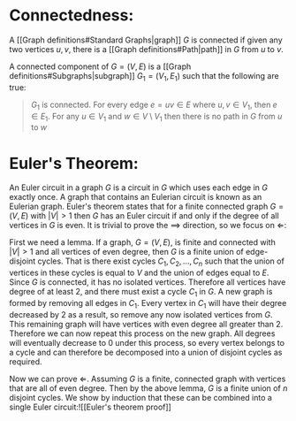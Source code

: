 	
# Connectedness: 

A [[Graph definitions#Standard Graphs|graph]] $G$ is connected if given any two vertices $u,v$, there is a [[Graph definitions#Path|path]] in $G$ from $u$ to $v$.

A connected component of $G=(V,E)$ is a [[Graph definitions#Subgraphs|subgraph]] $G_1=(V_1,E_1)$ such that the following are true:
> $G_1$ is connected.
> For every edge $e=uv\in E$ where $u,v\in V_1$, then $e\in E_1$.
> For any $u\in V_1$ and $w\in V\setminus V_1$ then there is no path in $G$ from $u$ to $w$

# Euler's Theorem:

An Euler circuit in a graph $G$ is a circuit in $G$ which uses each edge in $G$ exactly once. A graph that contains an Eulerian circuit is known as an Eulerian graph. Euler's theorem states that for a finite connected graph $G=(V,E)$ with $|V|>1$ then $G$ has an Euler circuit if and only if the degree of all vertices in $G$ is even. It is trivial to prove the $\implies$ direction, so we focus on $\Longleftarrow$:

First we need a lemma. If a graph, $G=(V,E)$, is finite and connected with $|V|>1$ and all vertices of even degree, then $G$ is a finite union of edge-disjoint cycles. That is there exist cycles $C_1,C_2,\dots,C_n$ such that the union of vertices in these cycles is equal to $V$ and the union of edges equal to $E$. Since $G$ is connected, it has no isolated vertices. Therefore all vertices have degree of at least $2$, and there must exist a cycle $C_1$ in $G$. A new graph is formed by removing all edges in $C_1$. Every vertex in $C_1$ will have their degree decreased by $2$ as a result, so remove any now isolated vertices from $G$. This remaining graph will have vertices with even degree all greater than $2$. Therefore we can now repeat this process on the new graph. All degrees will eventually decrease to $0$ under this process, so every vertex belongs to a cycle and can therefore be decomposed into a union of disjoint cycles as required.

Now we can prove $\Longleftarrow$. Assuming $G$ is a finite, connected graph with vertices that are all of even degree. Then by the above lemma, $G$ is a finite union of $n$ disjoint cycles. We show by induction that these can be combined into a single Euler circuit:![[Euler's theorem proof]]